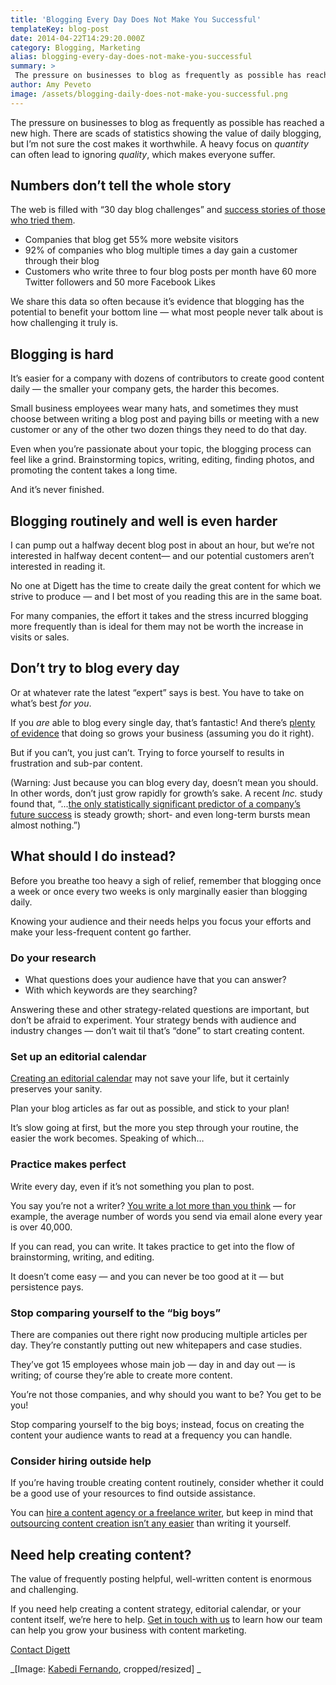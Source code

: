 ```yaml
---
title: 'Blogging Every Day Does Not Make You Successful'
templateKey: blog-post
date: 2014-04-22T14:29:20.000Z
category: Blogging, Marketing
alias: blogging-every-day-does-not-make-you-successful
summary: > 
 The pressure on businesses to blog as frequently as possible has reached a new high. There are scads of statistics showing the value of daily blogging, but I’m not sure the cost makes it worthwhile. A heavy focus on quantity can often lead to ignoring quality, which makes everyone suffer.
author: Amy Peveto
image: /assets/blogging-daily-does-not-make-you-successful.png
---
```


The pressure on businesses to blog as frequently as possible has reached a new high. There are scads of statistics showing the value of daily blogging, but I’m not sure the cost makes it worthwhile. A heavy focus on _quantity_ can often lead to ignoring _quality_, which makes everyone suffer.

Numbers don’t tell the whole story
----------------------------------

The web is filled with “30 day blog challenges” and [success stories of those who tried them](http://www.collaborativegrowthnetwork.com/blog/bid/104933/You-Still-Aren-t-Blogging-Everday).

*   Companies that blog get 55% more website visitors
*   92% of companies who blog multiple times a day gain a customer through their blog
*   Customers who write three to four blog posts per month have 60 more Twitter followers and 50 more Facebook Likes

We share this data so often because it’s evidence that blogging has the potential to benefit your bottom line — what most people never talk about is how challenging it truly is.

Blogging is hard
----------------

It’s easier for a company with dozens of contributors to create good content daily — the smaller your company gets, the harder this becomes.

Small business employees wear many hats, and sometimes they must choose between writing a blog post and paying bills or meeting with a new customer or any of the other two dozen things they need to do that day.

Even when you’re passionate about your topic, the blogging process can feel like a grind. Brainstorming topics, writing, editing, finding photos, and promoting the content takes a long time.

And it’s never finished.

Blogging routinely and well is even harder
------------------------------------------

I can pump out a halfway decent blog post in about an hour, but we’re not interested in halfway decent content— and our potential customers aren’t interested in reading it.

No one at Digett has the time to create daily the great content for which we strive to produce — and I bet most of you reading this are in the same boat.

For many companies, the effort it takes and the stress incurred blogging more frequently than is ideal for them may not be worth the increase in visits or sales.

Don’t try to blog every day
---------------------------

Or at whatever rate the latest “expert” says is best. You have to take on what’s best _for you_.

If you _are_ able to blog every single day, that’s fantastic! And there’s [plenty of evidence](http://www.collaborativegrowthnetwork.com/blog/bid/93636/Yet-Another-Increased-Blogging-Frequency-Correlates-to-Traffic-Growth-Story) that doing so grows your business (assuming you do it right).

But if you can’t, you just can’t. Trying to force yourself to results in frustration and sub-par content.

(Warning: Just because you can blog every day, doesn’t mean you should. In other words, don’t just grow rapidly for growth’s sake. A recent _Inc._ study found that, “...[the only statistically significant predictor of a company’s future success](http://www.inc.com/magazine/201403/scott-leibs/sustained-growth-predicts-business-success.html) is steady growth; short- and even long-term bursts mean almost nothing.”)

What should I do instead?
-------------------------

Before you breathe too heavy a sigh of relief, remember that blogging once a week or once every two weeks is only marginally easier than blogging daily.

Knowing your audience and their needs helps you focus your efforts and make your less-frequent content go farther.

### Do your research

*   What questions does your audience have that you can answer?
*   With which keywords are they searching?

Answering these and other strategy-related questions are important, but don’t be afraid to experiment. Your strategy bends with audience and industry changes — don’t wait til that’s “done” to start creating content.

### Set up an editorial calendar

[Creating an editorial calendar](/blog/02/23/2011/how-create-editorial-calendar) may not save your life, but it certainly preserves your sanity.

Plan your blog articles as far out as possible, and stick to your plan!

It’s slow going at first, but the more you step through your routine, the easier the work becomes. Speaking of which…

### Practice makes perfect

Write every day, even if it’s not something you plan to post.

You say you’re not a writer? [You write a lot more than you think](http://www.business2community.com/content-marketing/tell-produce-enough-content-0800889#!Eshhd) — for example, the average number of words you send via email alone every year is over 40,000.

If you can read, you can write. It takes practice to get into the flow of brainstorming, writing, and editing.

It doesn’t come easy — and you can never be too good at it — but persistence pays.

### Stop comparing yourself to the “big boys”

There are companies out there right now producing multiple articles per day. They’re constantly putting out new whitepapers and case studies.

They’ve got 15 employees whose main job — day in and day out — is writing; of course they’re able to create more content.

You’re not those companies, and why should you want to be? You get to be you!

Stop comparing yourself to the big boys; instead, focus on creating the content your audience wants to read at a frequency you can handle.

### Consider hiring outside help

If you’re having trouble creating content routinely, consider whether it could be a good use of your resources to find outside assistance.

You can [hire a content agency or a freelance writer](/blog/04/16/2012/creating-content-agency-vs-freelance), but keep in mind that [outsourcing content creation isn’t any easier](/blog/05/14/2013/outsourcing-lazy-marketer-s-secret-success) than writing it yourself.

Need help creating content?
---------------------------

The value of frequently posting helpful, well-written content is enormous and challenging.

If you need help creating a content strategy, editorial calendar, or your content itself, we’re here to help. [Get in touch with us](/contact-us) to learn how our team can help you grow your business with content marketing.

[Contact Digett](/contact-us)

_\[Image: [Kabedi Fernando](https://www.flickr.com/photos/95699844@N08/8726061849/in/photolist-ei6mbe-iLutv9-fP2ceD-qWkYd-hvYrSo-bDbR8x-iJZncJ-h8SReM-hsag9u-5tCATs-9Aoswy-hsaKb3-dsGTRC-e88czY-5BR7Zm-7jTxPN-7jTs9f-D6ySN-53FQnF-dsHwPm-9GtLTH-9vYY6M-iDxLiz-5FLCce-aen2HB-aen2HD-aen2HR-aen2HV-aen2J2-pvhae-cbDxiG-8vaY9-8mW8YJ-8N7Whe-9dkV9S-ABCPv-31VHrZ-hhtoCR-xrxJ-exumeh-7NBJV1-hCymmi-dh3UaM-aozpTJ-cHMYjs-cHN5b5-cHMWo7-cHN3eW-cHN4hU-cHN149), cropped/resized\] _